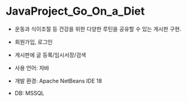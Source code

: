 # JavaProject_Go_On_a_Diet

- 운동과 식이조절 등 건강을 위한 다양한 루틴을 공유할 수 있는 게시판 구현.
 - 회원가입, 로그인
 - 게시판에 글 등록/임시서장/검색

- 사용 언어: 자바
- 개발 환경: Apache NetBeans IDE 18
- DB: MSSQL
